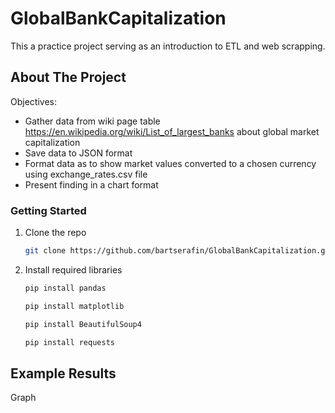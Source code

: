 # GlobalBankCapitalization
This a practice project serving as an introduction to ETL and web scrapping.


## About The Project



Objectives:
* Gather data from wiki page table https://en.wikipedia.org/wiki/List_of_largest_banks about global market capitalization
* Save data to JSON format
* Format data as to show market values converted to a chosen currency using exchange_rates.csv file
* Present finding in a chart format



### Getting Started

1. Clone the repo
   ```sh
   git clone https://github.com/bartserafin/GlobalBankCapitalization.git
   ```
2. Install required libraries
   ```sh
   pip install pandas
   ```
   ```sh
   pip install matplotlib
   ```
   
   ```sh
   pip install BeautifulSoup4
   ```
   ```sh
   pip install requests
   ```


## Example Results
Graph
